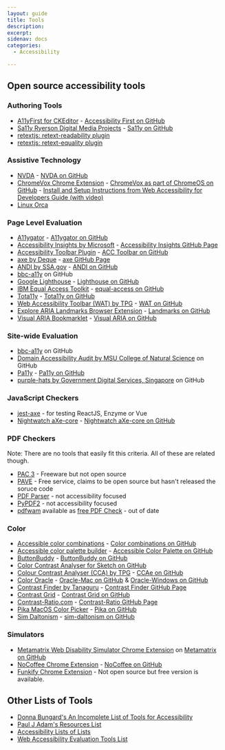 ```yaml
---
layout: guide
title: Tools
description: 
excerpt: 
sidenav: docs
categories:
  - Accessibility

---
```


## Open source accessibility tools

### Authoring Tools
* [A11yFirst for CKEditor](http://a11yfirst.web.illinois.edu/) - [Accessibility First on GitHub](https://github.com/a11yfirst/distribution)
* [Sa11y Ryerson Digital Media Projects](https://ryersondmp.github.io/sa11y/#install) - [Sa11y on GitHub](https://github.com/ryersondmp/sa11y)
* [retextjs: retext-readability plugin](https://github.com/retextjs/retext-readability)
* [retextjs: retext-equality plugin](https://github.com/retextjs/retext-equality)

### Assistive Technology
* [NVDA](https://www.nvaccess.org/) - [NVDA on GitHub](https://github.com/nvaccess/nvda/)
* [ChromeVox Chrome Extension](https://chrome.google.com/webstore/detail/screen-reader/kgejglhpjiefppelpmljglcjbhoiplfn) - [ChromeVox as part of ChromeOS on GitHub](https://github.com/chromium/chromium/blob/master/docs/accessibility/chromevox.md) - [Install and Setup Instructions from Web Accessibility for Developers Guide (with video)](https://pressbooks.library.ryerson.ca/wafd/chapter/chromevox-screen-reader-install-and-setup/)
* [Linux Orca](https://help.gnome.org/users/orca/stable/introduction.html.en)

### Page Level Evaluation
* [A11ygator](https://a11ygator.chialab.io/) - [A11ygator on GitHub](https://github.com/chialab/a11ygator-app)
* [Accessibility Insights by Microsoft](https://accessibilityinsights.io/) - [Accessibility Insights GitHub Page](https://github.com/microsoft/accessibility-insights-web)
* [Accessibility Toolbar Plugin](https://webworks.ga/acc_toolbar/) - [ACC Toolbar on GitHub](https://github.com/mickidum/acc_toolbar)
* [axe by Deque](https://www.deque.com/axe/) - [axe GitHub Page](https://github.com/dequelabs/axe-core)
* [ANDI by SSA.gov](https://www.ssa.gov/accessibility/andi/) - [ANDI on GitHub](https://github.com/SSAgov/ANDI)
* [bbc-a11y](https://github.com/bbc/bbc-a11y/blob/master/guides/using/checking-a-website.md) on GitHub
* [Google Lighthouse](https://developers.google.com/web/tools/lighthouse/) - [Lighthouse on GitHub](https://github.com/GoogleChrome/lighthouse)
* [IBM Equal Access Toolkit](https://www.ibm.com/able/toolkit/) - [equal-access on GitHub](https://github.com/IBMa/equal-access)
* [Tota11y](https://khan.github.io/tota11y/) - [Tota11y on GitHub](https://github.com/Khan/tota11y)
* [Web Accessibility Toolbar (WAT) by TPG](https://developer.paciellogroup.com/resources/wat/) - [WAT on GitHub](https://github.com/ThePacielloGroup/WebAccessibilityToolbar)
* [Explore ARIA Landmarks Browser Extension](http://matatk.agrip.org.uk/landmarks/) - [Landmarks on GitHub](https://github.com/matatk/landmarks)
* [Visual ARIA Bookmarklet](https://accdc.github.io/visual-aria/github-bookmarklet/visual-aria.htm) - [Visual ARIA on GitHub](https://github.com/accdc/visual-aria)

### Site-wide Evaluation
* [bbc-a11y](https://github.com/bbc/bbc-a11y/blob/master/guides/using/using-bbc-a11y-in-your-project.md) on GitHub
* [Domain Accessibility Audit by MSU College of Natural Science](https://github.com/MSU-NatSci/DomainAccessibilityAudit) on GitHub
* [Pa11y](https://pa11y.org/) - [Pa11y on GitHub](https://github.com/pa11y)
* [purple-hats by Government Digital Services, Singapore](https://github.com/GovTechSG/purple-hats) on GitHub

### JavaScript Checkers
* [jest-axe](https://github.com/nickcolley/jest-axe) - for testing ReactJS, Enzyme or Vue
* [Nightwatch aXe-core](https://www.npmjs.com/package/nightwatch-axe-core) - [Nightwatch  aXe-core on GitHub](https://github.com/rikki-iki/nightwatch-axe-core)

### PDF Checkers
Note: There are no tools that easily fit this criteria. All of these are related though.
* [PAC 3](https://www.access-for-all.ch/en/pdf-accessibility-checker.html) - Freeware but not open source
* [PAVE](https://pave-pdf.org/) - Free service, claims to be open source but hasn't released the soruce code
* [PDF Parser](https://www.pdfparser.org/) - not accessibility focused
* [PyPDF2](https://pythonhosted.org/PyPDF2/index.html) - not accessibility focused
* [pdfwam](https://gitlab.tingtun.no/eiii_source/pdfwam) available as [free PDF Check](http://checkers.eiii.eu/en/pdfcheck/)  - out of date

### Color
* [Accessible color combinations](https://toolness.github.io/accessible-color-matrix/) - [Color combinations on GitHub](https://github.com/toolness/accessible-color-matrix)
* [Accessible color palette builder](https://toolness.github.io/accessible-color-matrix/) - [Accessible Color Palette on GitHub](https://github.com/toolness/accessible-color-matrix)
* [ButtonBuddy](https://buttonbuddy.dev/) - [ButtonBuddy on GitHub](https://github.com/5t3ph/buttonbuddy)
* [Color Contrast Analyser for Sketch on GitHub](https://github.com/getflourish/Sketch-Color-Contrast-Analyser)
* [Colour Contrast Analyser (CCA) by TPG](https://developer.paciellogroup.com/resources/contrastanalyser/) - [CCAe on GitHub](https://github.com/ThePacielloGroup/CCAe)
* [Color Oracle](http://colororacle.org/) - [Oracle-Mac on GitHub](https://github.com/nvkelso/color-oracle) & [Oracle-Windows on GitHub](https://github.com/nvkelso/color-oracle-java)
* [Contrast Finder by Tanaguru](https://contrast-finder.tanaguru.com/) - [Contrast Finder GitHub Page](https://github.com/Tanaguru/Contrast-Finder)
* [Contrast Grid](https://contrast-grid.eightshapes.com/) - [Contrast Grid on GitHub](https://github.com/EightShapes/contrast-grid)
* [Contrast-Ratio.com](https://contrast-Ratio.com) - [Contrast-Ratio GitHub Page](https://github.com/LeaVerou/contrast-ratio)
* [Pika MacOS Color Picker](https://superhighfives.com/pika) - [Pika on GitHub](https://github.com/superhighfives/pika)
* [Sim Daltonism](https://michelf.ca/projects/sim-daltonism/) - [sim-daltonism on GitHub](https://github.com/michelf/sim-daltonism/)

### Simulators
* [Metamatrix Web Disability Simulator Chrome Extension](https://chrome.google.com/webstore/detail/web-disability-simulator/olioanlbgbpmdlgjnnampnnlohigkjla) on [Metamatrix on GitHub](https://github.com/Metamatrix/web-disability-simulator)
* [NoCoffee Chrome Extension](https://accessgarage.wordpress.com/) - [NoCoffee on GitHub](https://github.com/eeejay/NoCoffee)
* [Funkify Chrome Extension](https://www.funkify.org/) - Not open source but free version is available.

## Other Lists of Tools
* [Donna Bungard's An Incomplete List of Tools for Accessibility](https://docs.google.com/spreadsheets/d/1WEujpG4RNEGTcBHOwvVYsixAZPnhkcnJujVoLdMZM4o/edit?disco=AAAALK-X_iI&usp=comment_email_discussion&usp_dm=false&ts=600ee792)
* [Paul J Adam's Resources List](https://pauljadam.com/resources.html)
* [Accessibility Lists of Lists](https://github.com/accessibility/a11y-lists-of-lists#development-and-testing-resources)
* [Web Accessibility Evaluation Tools List](https://www.w3.org/WAI/ER/tools/)
